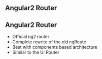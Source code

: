 <section>
    <h1>Angular2 Router</h1>
</section>


<section>
    <h2>Angular2 Router</h2>
    <ul>
        <li>Official ng2 router</li>
        <li>Complete rewrite of the old ngRoute</li>
        <li>Best with components based architecture</li>
        <li>Similar to the UI Router</li>
    </ul>
</section>